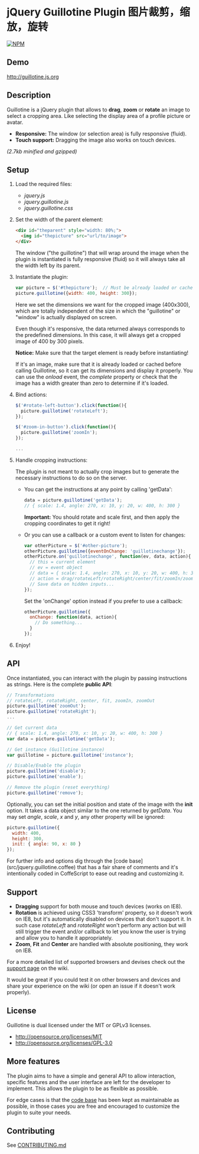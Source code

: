 jQuery Guillotine Plugin 图片裁剪，缩放，旋转
========================

[![NPM](https://nodei.co/npm/guillotine.png?mini=true)](https://npmjs.org/package/guillotine)

Demo
----
<http://guillotine.js.org>


Description
-----------
Guillotine is a jQuery plugin that allows to **drag**, **zoom** or **rotate**
an image to select a cropping area. Like selecting the display area of a
profile picture or avatar.

* **Responsive:** The window (or selection area) is fully responsive (fluid).
* **Touch support:** Dragging the image also works on touch devices.

*(2.7kb minified and gzipped)*


Setup
-----
1.  Load the required files:
    * *jquery.js*
    * *jquery.guillotine.js*
    * *jquery.guillotine.css*

2.  Set the width of the parent element:
    ```html
    <div id="theparent" style="width: 80%;">
      <img id="thepicture" src="url/to/image">
    </div>
    ```

    The window ("the guillotine") that will wrap around the image when the
    plugin is instantiated is fully responsive (fluid) so it will always take
    all the width left by its parent.

3.  Instantiate the plugin:
    ```javascript
    var picture = $('#thepicture');  // Must be already loaded or cached!
    picture.guillotine({width: 400, height: 300});
    ```

    Here we set the dimensions we want for the cropped image (400x300), which
    are totally independent of the size in which the "guillotine" or "window"
    is actually displayed on screen.

    Even though it's responsive, the data returned always corresponds to the
    predefined dimensions. In this case, it will always get a cropped image of
    400 by 300 pixels.

    **Notice:** Make sure that the target element is ready before instantiating!

    If it's an image, make sure that it is already loaded or cached before
    calling Guillotine, so it can get its dimensions and display it properly.
    You can use the *onload* event, the *complete* property or check that the
    image has a width greater than zero to determine if it's loaded.


4.  Bind actions:
    ```javascript
    $('#rotate-left-button').click(function(){
      picture.guillotine('rotateLeft');
    });

    $('#zoom-in-button').click(function(){
      picture.guillotine('zoomIn');
    });

    ...
    ```

5.  Handle cropping instructions:

    The plugin is not meant to actually crop images but to generate the
    necessary instructions to do so on the server.

    *   You can get the instructions at any point by calling 'getData':
        ```javascript
        data = picture.guillotine('getData');
        // { scale: 1.4, angle: 270, x: 10, y: 20, w: 400, h: 300 }
        ```

        **Important:** You should rotate and scale first, and then apply
        the cropping coordinates to get it right!

    *   Or you can use a callback or a custom event to listen for changes:
        ```javascript
        var otherPicture = $('#other-picture');
        otherPicture.guillotine({eventOnChange: 'guillotinechange'});
        otherPicture.on('guillotinechange', function(ev, data, action){
          // this = current element
          // ev = event object
          // data = { scale: 1.4, angle: 270, x: 10, y: 20, w: 400, h: 300 }
          // action = drag/rotateLeft/rotateRight/center/fit/zoomIn/zoomOut
          // Save data on hidden inputs...
        });
        ```

        Set the 'onChange' option instead if you prefer to use a callback:
        ```javascript
        otherPicture.guillotine({
          onChange: function(data, action){
            // Do something...
          }
        });
        ```

6.  Enjoy!


API
---
Once instantiated, you can interact with the plugin by passing instructions as strings.
Here is the complete **public API**:

```javascript
// Transformations
// rotateLeft, rotateRight, center, fit, zoomIn, zoomOut
picture.guillotine('zoomOut');
picture.guillotine('rotateRight');
...

// Get current data
// { scale: 1.4, angle: 270, x: 10, y: 20, w: 400, h: 300 }
var data = picture.guillotine('getData');

// Get instance (Guillotine instance)
var guillotine = picture.guillotine('instance');

// Disable/Enable the plugin
picture.guillotine('disable');
picture.guillotine('enable');

// Remove the plugin (reset everything)
picture.guillotine('remove');

```

Optionally, you can set the initial position and state of the image with the
**init** option. It takes a data object similar to the one returned by *getData*.
You may set *angle*, *scale*, *x* and *y*, any other property will be ignored:
```javascript
picture.guillotine({
  width: 400,
  height: 300,
  init: { angle: 90, x: 80 }
});

```

For further info and options dig through the [code base] (src/jquery.guillotine.coffee)
that has a fair share of comments and it's intentionally coded in CoffeScript
to ease out reading and customizing it.


Support
-------
* **Dragging** support for both mouse and touch devices (works on IE8).
* **Rotation** is achieved using CSS3 'transform' property, so it doesn't work
  on IE8, but it's automatically disabled on devices that don't support it.
  In such case *rotateLeft* and *rotateRight* won't perform any action but will
  still trigger the event and/or callback to let you know the user is trying and
  allow you to handle it appropriately.
* **Zoom**, **Fit** and **Center** are handled with absolute positioning,
  they work on IE8.

For a more detailed list of supported browsers and devises check out the
[support page](//github.com/matiasgagliano/guillotine/wiki/Support) on the wiki.

It would be great if you could test it on other browsers and devices and share
your experience on the wiki (or open an issue if it doesn't work properly).


License
-------
Guillotine is dual licensed under the MIT or GPLv3 licenses.
* <http://opensource.org/licenses/MIT>
* <http://opensource.org/licenses/GPL-3.0>


More features
-------------
The plugin aims to have a simple and general API to allow interaction, specific
features and the user interface are left for the developer to implement.
This allows the plugin to be as flexible as possible.

For edge cases is that the [code base](src/jquery.guillotine.coffee)
has been kept as maintainable as possible, in those cases you are free and
encouraged to customize the plugin to suite your needs.


Contributing
------------
See [CONTRIBUTING.md](CONTRIBUTING.md)
